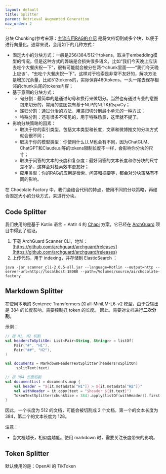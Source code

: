 ```yaml
---
layout: default
title: Splitter
parent: Retrieval Augmented Generation
nav_order: 2
---
```


分块 Chunking(参考来源：[主流应用RAG的介绍](https://www.luxiangdong.com/2023/09/25/ragone/) 是将文档切割成多个块，以便于进行向量化。通常来说，会用如下的几种方式：

*   固定大小的分块方式：一般是256/384/512个tokens，取决于embedding模型的情况。但是这种方式的弊端是会损失很多语义，比如“我们今天晚上应该去吃个大餐庆祝一下”，很有可能就会被分在两个chunk里面——“我们今天晚上应该”、“去吃个大餐庆祝一下”。这样对于检索是非常不友好的，解决方法是增加冗余量，比如512tokens的，实际保存480tokens，一头一尾去保存相邻的chunk头尾的tokens内容；
*   基于意图的分块方式：
    *   句分割：最简单的是通过句号和换行来做切分。当然也有通过专业的意图包来切分的，常用的意图包有基于NLP的NLTK和spaCy；
    *   递归分割：通过分治的方法，用递归切分到最小单元的一种方式；
    *   特殊分割：还有很多不常见的，用于特殊场景，这里就不提了。
*   影响分块策略的因素：
    *   取决于你的索引类型，包括文本类型和长度，文章和微博推文的分块方式就会很不同；
    *   取决于你的模型类型：你使用什么LLM也会有不同，因为ChatGLM、ChatGPT和Claude.ai等的tokens限制长度不一样，会影响你分块的尺寸；
    *   取决于问答的文本的长度和复杂度：最好问答的文本长度和你分块的尺寸差不多，这样会对检索效率更友好；
    *   应用类型：你的RAG的应用是检索、问答和摘要等，都会对分块策略有不同的影响。

在 Chocolate Factory 中，我们会结合代码的特点，使用不同的分块策略，再结合固定大小的分块方式，来进行分块。

## Code Splitter

我们使用的是基于 Kotlin 语言 + Antlr 4 的 [Chapi](https://github.com/modernizing/chapi)
方案，它已经在 [ArchGuard](https://github.com/archguard/archguard)
项目中得到了验证。

1. 下载 ArchGuard Scanner CLI，地址：[https://github.com/archguard/archguard/releases](https://github.com/archguard/archguard/releases)
2. 上传代码，用于 indexing，并存储到 ElasticSearch ：

```
java -jar scanner_cli-2.0.5-all.jar --language=Kotlin --output=http --server-url=http://localhost:18080 --path=/Volumes/source/ai/chocolate-factory
```

## Markdown Splitter

在使用本地的 Sentence Transformers 的 all-MiniLM-L6-v2 模型，由于受输出是 384 的长度影响，需要控制好 token 的长度。
因此，需要对文档进行**二次分割**。

示例：

```kotlin
// 按 H1, H2 切割
val headersToSplitOn: List<Pair<String, String>> = listOf(
    Pair("#", "H1"),
    Pair("##", "H2"),
)

val documents = MarkdownHeaderTextSplitter(headersToSplitOn)
    .splitText(text)

// 按 384 长度切割
val documentList = documents.map {
    val header = "${it.metadata["H1"]} > ${it.metadata["H2"]}"
    val withHeader = it.copy(text = "$header ${it.text}")
    TokenTextSplitter(chunkSize = 384).apply(listOf(withHeader)).first()
}
```

因此，一个长度为 512 的文档，可能会被切割成 2 个文档，第一个的文本长度为 384，第二个的文本长度为 128。

注意：

- 当文档越长，相似度越低。使用 markdown 时，需要关注长度带来的影响。

## Token Splitter

默认使用的是：OpenAI 的 TikToken
